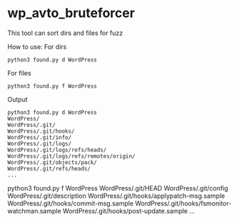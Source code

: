# wp_avto_bruteforcer
This tool can sort dirs and files for fuzz



How to use:
For dirs
```
python3 found.py d WordPress
```

For files
```
python3 found.py f WordPress
```

Output
```
python3 found.py d WordPress
WordPress/
WordPress/.git/
WordPress/.git/hooks/
WordPress/.git/info/
WordPress/.git/logs/
WordPress/.git/logs/refs/heads/
WordPress/.git/logs/refs/remotes/origin/
WordPress/.git/objects/pack/
WordPress/.git/refs/heads/
...
```
python3 found.py f WordPress
WordPress/.git/HEAD
WordPress/.git/config
WordPress/.git/description
WordPress/.git/hooks/applypatch-msg.sample
WordPress/.git/hooks/commit-msg.sample
WordPress/.git/hooks/fsmonitor-watchman.sample
WordPress/.git/hooks/post-update.sample
...
```

